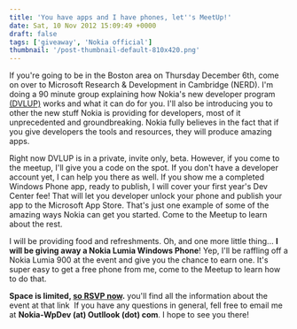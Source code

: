 ```yaml
---
title: 'You have apps and I have phones, let''s MeetUp!'
date: Sat, 10 Nov 2012 15:09:49 +0000
draft: false
tags: ['giveaway', 'Nokia official']
thumbnail: '/post-thumbnail-default-810x420.png'
---
```


If you're going to be in the Boston area on Thursday December 6th, come on over to Microsoft Research & Development in Cambridge (NERD). I'm doing a 90 minute group explaining how Nokia's new developer program [(DVLUP)](http://nokiawpdev.wordpress.com/2012/11/06/level-up-with-dvlup/) works and what it can do for you. I'll also be introducing you to other the new stuff Nokia is providing for developers, most of it unprecedented and groundbreaking. Nokia fully believes in the fact that if you give developers the tools and resources, they will produce amazing apps.

Right now DVLUP is in a private, invite only, beta. However, if you come to the meetup, I'll give you a code on the spot. If you don't have a developer account yet, I can help you there as well. If you show me a completed Windows Phone app, ready to publish, I will cover your first year's Dev Center fee! That will let you developer unlock your phone and publish your app to the Microsoft App Store. That's just one example of some of the amazing ways Nokia can get you started. Come to the Meetup to learn about the rest.

I will be providing food and refreshments. Oh, and one more little thing... **I will be giving away a Nokia Lumia Windows Phone**! Yep, I'll be raffling off a Nokia Lumia 900 at the event and give you the chance to earn one. It's super easy to get a free phone from me, come to the Meetup to learn how to do that.

**Space is limited, [so RSVP now](http://www.meetup.com/bostonmobiledev/events/90584522/ "Meetup").** you'll find all the information about the event at that link  If you have any questions in general, fell free to email me at **Nokia-WpDev (at) Outllook (dot) com**. I hope to see you there!